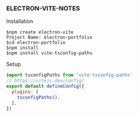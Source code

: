 ### ELECTRON-VITE-NOTES

Installation
```vim
$npm create electron-vite
Project Name: electron-portfolio
$cd electron-portfolio
$npm install
$npm install vite-tsconfig-paths
```
Setup
```javascript
import tsconfigPaths from 'vite-tsconfig-paths'
// https://vitejs.dev/config/
export default defineConfig({
  plugins: [
    tsconfigPaths(),
  ],
})
```

